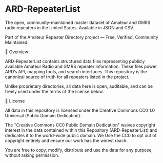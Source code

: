 # ARD-RepeaterList
The open, community-maintained master dataset of Amateur and GMRS radio repeaters in the United States. Available in JSON and CSV.

Part of the Amateur Repeater Directory project — Free, Verified, Community Maintained.

📘 Overview

ARD-RepeaterList contains structured data files representing publicly available Amateur Radio and GMRS repeater information. These files power ARD’s API, mapping tools, and search interfaces. This repository is the canonical source of truth for all repeaters listed in the project.

Unlike proprietary directories, all data here is open, auditable, and can be freely used under the terms of the license below.

📜 License

All data in this repository is licensed under the Creative Commons CC0 1.0 Universal (Public Domain Dedication).

The "Creative Commons CC0 Public Domain Dedication" waives copyright interest in the data contained within this Repository (ARD-RepeaterList) and dedicates it to the world-wide public domain. We Use the CC0 to opt out of copyright entirely and ensure our work has the widest reach.

You are free to copy, modify, distribute and use the data for any purpose, without asking permission.


